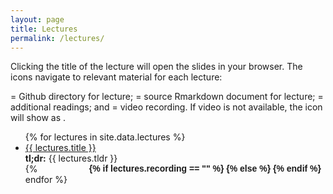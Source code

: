 ```yaml
---
layout: page
title: Lectures
permalink: /lectures/
---
```


Clicking the title of the lecture will open the slides in your browser. The icons navigate to relevant material for each lecture: 

<i class="fab fa-github"></i> = Github directory for lecture; <i class="fab fa-r-project"></i> = source Rmarkdown document for lecture; <i class="fas fa-book"></i> = additional readings; and <i class="fas fa-video"></i> = video recording. If video is not available, the icon will show as <i class="fas fa-video-slash"></i>. 


<ul id="archive">
{% for lectures in site.data.lectures %}
      <li class="archiveposturl">
        <span><a href="{{ site.url }}{{ site.baseurl }}/lectures/{{ lectures.dirname }}/{{ lectures.filename }}.html" target="_blank">{{ lectures.title }}</a></span><br>
<span class = "postlower">
<strong>tl;dr:</strong> {{ lectures.tldr }}</span>
<strong style="font-size:100%; font-family: 'Titillium Web', sans-serif; float:right; padding-right: .5em">
	<a href="https://github.com/{{ site.githubdir}}/tree/master/lectures/{{ lectures.dirname }}"><i class="fab fa-github"></i></a>&nbsp;&nbsp;
<a href="https://github.com/{{ site.githubdir}}/tree/master/lectures/{{ lectures.dirname }}/{{ lectures.filename}}.Rmd"><i class="fab fa-r-project"></i></a>&nbsp;&nbsp;
<a href="{{ site.url }}{{ site.baseurl }}/readings#{{ lectures.reading }}"><i class="fas fa-book"></i></a>&nbsp;&nbsp;
{% if lectures.recording == "" %}
<i class="fas fa-video-slash"></i>
{% else %}
<a href="{{lectures.recording}}"><i class="fas fa-video"></i></a>
{% endif %}

</strong> 
      </li>
{% endfor %}
</ul>
